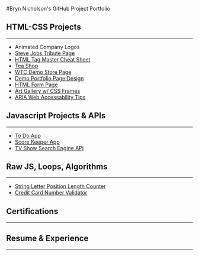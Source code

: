 #Bryn Nicholson's GitHub Project Portfolio

  <h2>HTML-CSS Projects</h2>
  <hr>
    <ul>
      <li><a href="/projects/WTC-animation-Logo.html"></a>Animated Company Logos</li>
      <li><a href="/projects/steve-jobs-tribute/index.html">Steve Jobs Tribute Page</a></li>
      <li><a href="/projects/projects/html-cheatsheet/cheatsheet.html">HTML Tag Master Cheat Sheet</a></li>
      <li><a href="/projects/teacozy/teacozy.html">Tea Shop</a></li>
      <li><a href="/projects/wtc-products/product.html">WTC Demo Store Page</a></li>
      <li><a href="/projects/portfolio-site/portfolio.html">Demo Portfolio Page Design</a></li>
      <li><a href="/projects/form-page/forms.html">HTML Form Page</a></li>
      <li><a href="/projects/art-gallery/art.html">Art Gallery w/ CSS Frames</a></li>
      <li><a href="/projects/aria-Technical/techdoc.html">ARIA Web Accessability Tips</a></li>
    </ul>
  <h2>Javascript Projects & APIs</h2>
  <hr>
    <ul>
      <li><a href="/projects/to-do-app/to-do-app.html">To Do App</a></li>
      <li><a href="/projects/scorekeeper/keeper2.html">Score Keeper App</a></li>
      <li><a href="/projects/tv-maze/index.html">TV Show Search Engine API</a></li>
    </ul>
  <h2>Raw JS, Loops, Algorithms</h2>
    <hr>
    <ul>
      <li><a href="/projects/substringlengthfunc.js"> String Letter Position Length Counter</a></li>
      <li><a href="/projects/credit-card-validator.js">Credit Card Number Validator</a></li>
    </ul>
  <h2>Certifications</h2>
  <hr>
  <h2>Resume & Experience</h2>
  <hr>